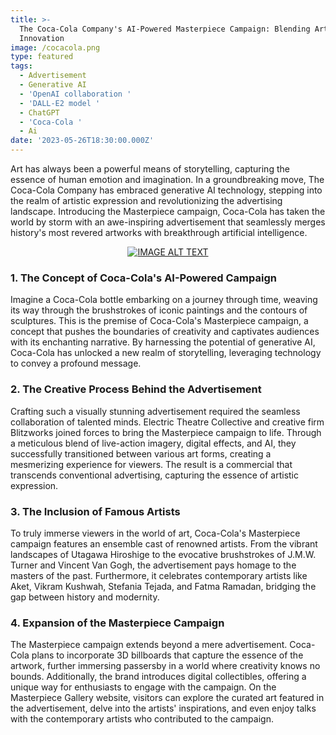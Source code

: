 ```yaml
---
title: >-
  The Coca-Cola Company's AI-Powered Masterpiece Campaign: Blending Art and
  Innovation
image: /cocacola.png
type: featured
tags:
  - Advertisement
  - Generative AI
  - 'OpenAI collaboration '
  - 'DALL-E2 model '
  - ChatGPT
  - 'Coca-Cola '
  - Ai
date: '2023-05-26T18:30:00.000Z'
---
```


Art has always been a powerful means of storytelling, capturing the essence of human emotion and imagination. In a groundbreaking move, The Coca-Cola Company has embraced generative AI technology, stepping into the realm of artistic expression and revolutionizing the advertising landscape. Introducing the Masterpiece campaign, Coca-Cola has taken the world by storm with an awe-inspiring advertisement that seamlessly merges history's most revered artworks with breakthrough artificial intelligence.

<div align="center">
  <a href="https://www.youtube.com/watch?v=YOUTUBE_VIDEO_ID_HERE"><img src="https://img.youtube.com/vi/YOUTUBE_VIDEO_ID_HERE/0.jpg" alt="IMAGE ALT TEXT"></a>
</div>

### 1. The Concept of Coca-Cola's AI-Powered Campaign

Imagine a Coca-Cola bottle embarking on a journey through time, weaving its way through the brushstrokes of iconic paintings and the contours of sculptures. This is the premise of Coca-Cola's Masterpiece campaign, a concept that pushes the boundaries of creativity and captivates audiences with its enchanting narrative. By harnessing the potential of generative AI, Coca-Cola has unlocked a new realm of storytelling, leveraging technology to convey a profound message.

### 2. The Creative Process Behind the Advertisement

Crafting such a visually stunning advertisement required the seamless collaboration of talented minds. Electric Theatre Collective and creative firm Blitzworks joined forces to bring the Masterpiece campaign to life. Through a meticulous blend of live-action imagery, digital effects, and AI, they successfully transitioned between various art forms, creating a mesmerizing experience for viewers. The result is a commercial that transcends conventional advertising, capturing the essence of artistic expression.

### 3. The Inclusion of Famous Artists

To truly immerse viewers in the world of art, Coca-Cola's Masterpiece campaign features an ensemble cast of renowned artists. From the vibrant landscapes of Utagawa Hiroshige to the evocative brushstrokes of J.M.W. Turner and Vincent Van Gogh, the advertisement pays homage to the masters of the past. Furthermore, it celebrates contemporary artists like Aket, Vikram Kushwah, Stefania Tejada, and Fatma Ramadan, bridging the gap between history and modernity.

### 4. Expansion of the Masterpiece Campaign

The Masterpiece campaign extends beyond a mere advertisement. Coca-Cola plans to incorporate 3D billboards that capture the essence of the artwork, further immersing passersby in a world where creativity knows no bounds. Additionally, the brand introduces digital collectibles, offering a unique way for enthusiasts to engage with the campaign. On the Masterpiece Gallery website, visitors can explore the curated art featured in the advertisement, delve into the artists' inspirations, and even enjoy talks with the contemporary artists who contributed to the campaign.
